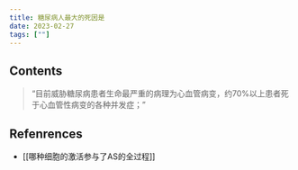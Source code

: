```yaml
---
title: 糖尿病人最大的死因是
date: 2023-02-27
tags: [""]
--- 
```


## Contents

<blockquote cite="">
“目前威胁糖尿病患者生命最严重的病理为心血管病变，约70%以上患者死于心血管性病变的各种并发症；”
</blockquote>

## Refenrences
- [[哪种细胞的激活参与了AS的全过程]]
